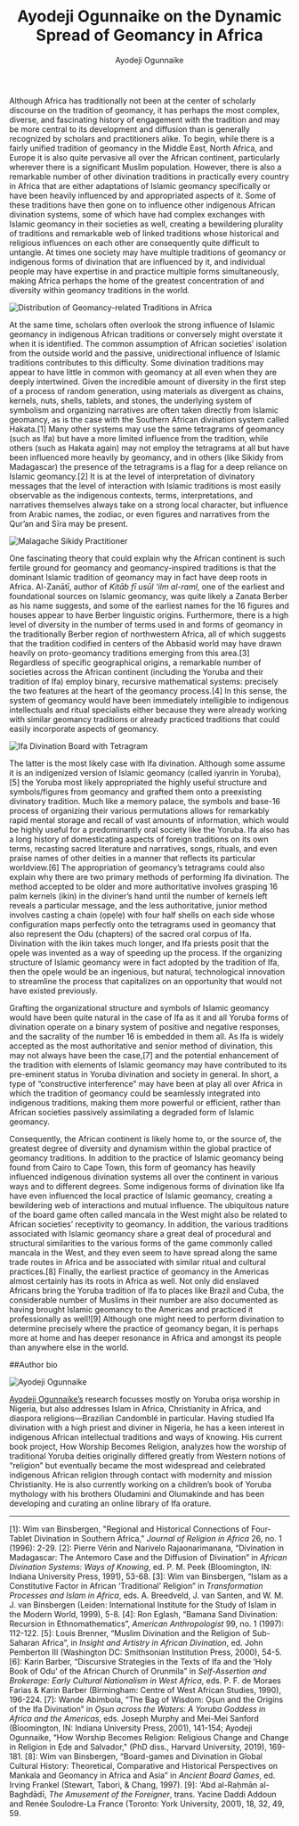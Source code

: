 ﻿---
layout: post
title: Ayodeji Ogunnaike on the Dynamic Spread of Geomancy in Africa
author: Ayodeji Ogunnaike
categories: contributions
tags: [contributions]
image: ogunnaike-1.jpg
---

Although Africa has traditionally not been at the center of scholarly discourse on the tradition of geomancy, it has perhaps the most complex, diverse, and fascinating history of engagement with the tradition and may be more central to its development and diffusion than is generally recognized by scholars and practitioners alike. To begin, while there is a fairly unified tradition of geomancy in the Middle East, North Africa, and Europe it is also quite pervasive all over the African continent, particularly wherever there is a significant Muslim population. However, there is also a remarkable number of other divination traditions in practically every country in Africa that are either adaptations of Islamic geomancy specifically or have been heavily influenced by and appropriated aspects of it. Some of these traditions have then gone on to influence other indigenous African divination systems, some of which have had complex exchanges with Islamic geomancy in their societies as well, creating a bewildering plurality of traditions and remarkable web of linked traditions whose historical and religious influences on each other are consequently quite difficult to untangle. At times one society may have multiple traditions of geomancy or indigenous forms of divination that are influenced by it, and individual people may have expertise in and practice multiple forms simultaneously, making Africa perhaps the home of the greatest concentration of and diversity within geomancy traditions in the world.


![Distribution of Geomancy-related Traditions in Africa](/assets/ogunnaike-2.jpg)


At the same time, scholars often overlook the strong influence of Islamic geomancy in indigenous African traditions or conversely might overstate it when it is identified. The common assumption of African societies’ isolation from the outside world and the passive, unidirectional influence of Islamic traditions contributes to this difficulty. Some divination traditions may appear to have little in common with geomancy at all even when they are deeply intertwined. Given the incredible amount of diversity in the first step of a process of random generation, using materials as divergent as chains, kernels, nuts, shells, tablets, and stones, the underlying system of symbolism and organizing narratives are often taken directly from Islamic geomancy, as is the case with the Southern African divination system called Hakata.[1] Many other systems may use the same tetragrams of geomancy (such as Ifa) but have a more limited influence from the tradition, while others (such as Hakata again) may not employ the tetragrams at all but have been influenced more heavily by geomancy, and in others (like Sikidy from Madagascar) the presence of the tetragrams is a flag for a deep reliance on Islamic geomancy.[2] It is at the level of interpretation of divinatory messages that the level of interaction with Islamic traditions is most easily observable as the indigenous contexts, terms, interpretations, and narratives themselves always take on a strong local character, but influence from Arabic names, the zodiac, or even figures and narratives from the Qur’an and Sīra may be present.


![Malagache Sikidy Practitioner](/assets/ogunnaike-3.jpg)


One fascinating theory that could explain why the African continent is such fertile ground for geomancy and geomancy-inspired traditions is that the dominant Islamic tradition of geomancy may in fact have deep roots in Africa. Al-Zanātī, author of *Kitāb fī usūl ‘ilm al-raml*, one of the earliest and foundational sources on Islamic geomancy, was quite likely a Zanata Berber as his name suggests, and some of the earliest names for the 16 figures and houses appear to have Berber linguistic origins. Furthermore, there is a high level of diversity in the number of terms used in and forms of geomancy in the traditionally Berber region of northwestern Africa, all of which suggests that the tradition codified in centers of the Abbasid world may have drawn heavily on proto-geomancy traditions emerging from this area.[3] Regardless of specific geographical origins, a remarkable number of societies across the African continent (including the Yoruba and their tradition of Ifa) employ binary, recursive mathematical systems: precisely the two features at the heart of the geomancy process.[4] In this sense, the system of geomancy would have been immediately intelligible to indigenous intellectuals and ritual specialists either because they were already working with similar geomancy traditions or already practiced traditions that could easily incorporate aspects of geomancy.


![Ifa Divination Board with Tetragram](/assets/ogunnaike-4.jpg)


The latter is the most likely case with Ifa divination. Although some assume it is an indigenized version of Islamic geomancy (called iyanrin in Yoruba), [5] the Yoruba most likely appropriated the highly useful structure and symbols/figures from geomancy and grafted them onto a preexisting divinatory tradition. Much like a memory palace, the symbols and base-16 process of organizing their various permutations allows for remarkably rapid mental storage and recall of vast amounts of information, which would be highly useful for a predominantly oral society like the Yoruba. Ifa also has a long history of domesticating aspects of foreign traditions on its own terms, recasting sacred literature and narratives, songs, rituals, and even praise names of other deities in a manner that reflects its particular worldview.[6] The appropriation of geomancy’s tetragrams could also explain why there are two primary methods of performing Ifa divination. The method accepted to be older and more authoritative involves grasping 16 palm kernels (ikin) in the diviner’s hand until the number of kernels left reveals a particular message, and the less authoritative, junior method involves casting a chain (ọpẹlẹ) with four half shells on each side whose configuration maps perfectly onto the tetragrams used in geomancy that also represent the Odu (chapters) of the sacred oral corpus of Ifa. Divination with the ikin takes much longer, and Ifa priests posit that the ọpẹlẹ was invented as a way of speeding up the process. If the organizing structure of Islamic geomancy were in fact adopted by the tradition of Ifa, then the ọpẹlẹ would be an ingenious, but natural, technological innovation to streamline the process that capitalizes on an opportunity that would not have existed previously.


Grafting the organizational structure and symbols of Islamic geomancy would have been quite natural in the case of Ifa as it and all Yoruba forms of divination operate on a binary system of positive and negative responses, and the sacrality of the number 16 is embedded in them all. As Ifa is widely accepted as the most authoritative and senior method of divination, this may not always have been the case,[7] and the potential enhancement of the tradition with elements of Islamic geomancy may have contributed to its pre-eminent status in Yoruba divination and society in general. In short, a type of “constructive interference” may have been at play all over Africa in which the tradition of geomancy could be seamlessly integrated into indigenous traditions, making them more powerful or efficient, rather than African societies passively assimilating a degraded form of Islamic geomancy.Consequently, the African continent is likely home to, or the source of, the greatest degree of diversity and dynamism within the global practice of geomancy traditions. In addition to the practice of Islamic geomancy being found from Cairo to Cape Town, this form of geomancy has heavily influenced indigenous divination systems all over the continent in various ways and to different degrees. Some indigenous forms of divination like Ifa have even influenced the local practice of Islamic geomancy, creating a bewildering web of interactions and mutual influence. The ubiquitous nature of the board game often called mancala in the West might also be related to African societies’ receptivity to geomancy. In addition, the various traditions associated with Islamic geomancy share a great deal of procedural and structural similarities to the various forms of the game commonly called mancala in the West, and they even seem to have spread along the same trade routes in Africa and be associated with similar ritual and cultural practices.[8] Finally, the earliest practice of geomancy in the Americas almost certainly has its roots in Africa as well. Not only did enslaved Africans bring the Yoruba tradition of Ifa to places like Brazil and Cuba, the considerable number of Muslims in their number are also documented as having brought Islamic geomancy to the Americas and practiced it professionally as well![9] Although one might need to perform divination to determine precisely where the practice of geomancy began, it is perhaps more at home and has deeper resonance in Africa and amongst its people than anywhere else in the world.


##Author bio

![Ayodeji Ogunnaike](/assets/ogunnaike-5.jpg)


[Ayodeji Ogunnaike’s](https://www.bowdoin.edu/profiles/faculty/aogunnai/index.html) research focusses mostly on Yoruba oriṣa worship in Nigeria, but also addresses Islam in Africa, Christianity in Africa, and diaspora religions—Brazilian Candomblé in particular. Having studied Ifa divination with a high priest and diviner in Nigeria, he has a keen interest in indigenous African intellectual traditions and ways of knowing. His current book project, How Worship Becomes Religion, analyzes how the worship of traditional Yoruba deities originally differed greatly from Western notions of “religion” but eventually became the most widespread and celebrated indigenous African religion through contact with modernity and mission Christianity. He is also currently working on a children’s book of Yoruba mythology with his brothers Oludamini and Olumakinde and has been developing and curating an online library of Ifa orature.


***

[1]: Wim van Binsbergen, "Regional and Historical Connections of Four-Tablet Divination in Southern Africa," *Journal of Religion in Africa* 26, no. 1 (1996): 2-29.
[2]: Pierre Vérin and Narivelo Rajaonarimanana, “Divination in Madagascar: The Antemoro Case and the Diffusion of Divination” in *African Divination Systems: Ways of Knowing*, ed. P. M. Peek (Bloomington, IN: Indiana University Press, 1991), 53-68.
[3]: Wim van Binsbergen, “Islam as a Constitutive Factor in African ‘Traditional’ Religion” in *Transformation Processes and Islam in Africa*, eds. A. Breedveld, J. van Santen, and W. M. J. van Binsbergen (Leiden: International Institute for the Study of Islam in the Modern World, 1999), 5-8.
[4]: Ron Eglash, “Bamana Sand Divination: Recursion in Ethnomathematics”, *American Anthropologist* 99, no. 1 (1997): 112-122.
[5]: Louis Brenner, “Muslim Divination and the Religion of Sub-Saharan Africa”, in *Insight and Artistry in African Divination*, ed. John Pemberton III (Washington DC: Smithsonian Institution Press, 2000), 54-5.
[6]: Karin Barber, “Discursive Strategies in the Texts of Ifa and the ‘Holy Book of Odu’ of the African Church of Orunmila” in *Self-Assertion and Brokerage: Early Cultural Nationalism in West Africa*, eds. P. F. de Moraes Farias & Karin Barber (Birmingham: Centre of West African Studies, 1990), 196-224.
[7]: Wande Abimbola, “The Bag of Wisdom: Ọṣun and the Origins of the Ifa Divination” in *Ọṣun across the Waters: A Yoruba Goddess in Africa and the Americas*, eds. Joseph Murphy and Mei-Mei Sanford (Bloomington, IN: Indiana University Press, 2001), 141-154; Ayodeji Ogunnaike, “How Worship Becomes Religion: Religious Change and Change in Religion in Ẹdẹ and Salvador," (PhD diss., Harvard University, 2019), 169-181.
[8]: Wim van Binsbergen, “Board-games and Divination in Global Cultural History: Theoretical, Comparative and Historical Perspectives on Mankala and Geomancy in Africa and Asia” in *Ancient Board Games*, ed. Irving Frankel (Stewart, Tabori, & Chang, 1997).
[9]: ‘Abd al-Raḥmān al-Baghdādī, *The Amusement of the Foreigner*, trans. Yacine Daddi Addoun and Renée Soulodre-La France (Toronto: York University, 2001), 18, 32, 49, 59.

